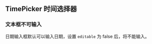 <div class="demo-header">
<p class="overviewicon">
  <span class="wapi-form-datepicker"/>
</p>

## TimePicker 时间选择器

<nova-uxlink widget-name="DatePicker"></nova-uxlink>

<!-- 用于设置/选择日期，包括年月/年月日/年月日时分/年月日时分秒日期格式。 -->
</div>

### 文本框不可输入

日期输入框默认可以输入日期，设置 `editable` 为 false 后，将不能输入。

<nova-demo-view link="time-picker/editable.vue"></nova-demo-view>

<br>
